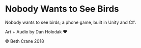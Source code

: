 # Nobody Wants to See Birds

Nobody wants to see birds; a phone game, built in Unity and C#.

Art + Audio by Dan Holodak ❤️

© Beth Crane 2018
